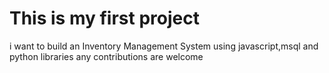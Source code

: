 # This is my first project 
i want to build an Inventory Management System using javascript,msql and python libraries
any contributions are welcome

